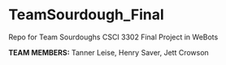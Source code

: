 # TeamSourdough_Final
Repo for Team Sourdoughs CSCI 3302 Final Project in WeBots


**TEAM MEMBERS:**
Tanner Leise,
Henry Saver,
Jett Crowson

